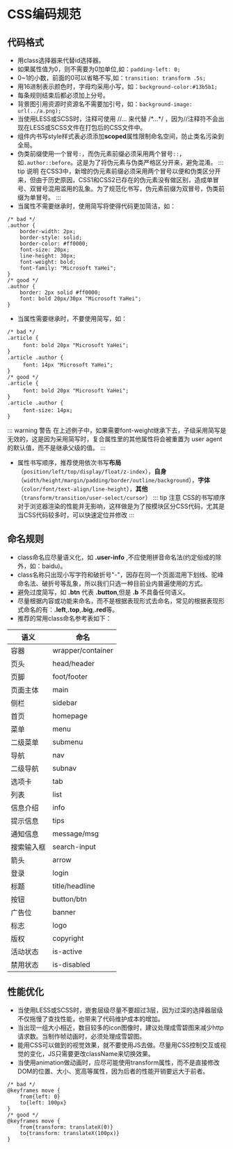 # CSS编码规范
## 代码格式
* 用class选择器来代替id选择器。
* 如果属性值为0，则不需要为0加单位,如：`padding-left: 0;`
* 0~1的小数，前面的0可以省略不写,如：`transition: transform .5s;`
* 用16进制表示颜色时，字母均采用小写，如：`background-color:#13b5b1;`
* 每条规则结束后都必须加上分号。
* 背景图引用资源时资源名不需要加引号，如：`background-image: url(../a.png);`
* 当使用LESS或SCSS时，注释可使用 //... 来代替 /\*...\*/ ，因为//注释符不会出现在LESS或SCSS文件在打包后的CSS文件中。
* 组件内书写style样式表必须添加**scoped**属性限制命名空间，防止类名污染到全局。
* 伪类前缀使用一个冒号`:`，而伪元素前缀必须采用两个冒号`::`，如`.author::before`。这是为了将伪元素与伪类严格区分开来，避免混淆。
::: tip 说明
在CSS3中，新增的伪元素前缀必须采用两个冒号以便和伪类区分开来，但由于历史原因，CSS1和CSS2已存在的伪元素没有做区别，造成单冒号、双冒号混用滥用的乱象。为了规范化书写，伪元素前缀为双冒号，伪类前缀为单冒号。
:::
* 当属性不需要继承时，使用简写将使得代码更加简洁，如：
```less
/* bad */
.author {
    border-width: 2px;
    border-style: solid;
    border-color: #ff0000;
    font-size: 20px;
    line-height: 30px;
    font-weight: bold;
    font-family: "Microsoft YaHei";
}
/* good */
.author {
    border: 2px solid #ff0000;
    font: bold 20px/30px "Microsoft YaHei";
}
```

* 当属性需要继承时，不要使用简写，如：
```less
/* bad */
.article {
　　　font: bold 20px "Microsoft YaHei";
}
.article .author {
　　　font: 14px "Microsoft YaHei";
}
/* good */
.article {
　　　font: bold 20px "Microsoft YaHei";
}
.article .author {
　　　font-size: 14px;
}
```
::: warning 警告
 在上述例子中，如果需要font-weight继承下去，子级采用简写是无效的，这是因为采用简写时，复合属性里的其他属性将会被重置为 user agent 的默认值，而不是继承父级的值。
:::

* 属性书写顺序，推荐使用依次书写**布局**（`position/left/top/display/float/z-index`），**自身**（`width/height/margin/padding/border/outline/background`），**字体**（`color/font/text-align/line-height`），**其他**（`transform/transition/user-select/cursor`）
::: tip 注意
CSS的书写顺序对于浏览器渲染的性能并无影响，这样做是为了按模块区分CSS代码，尤其是当CSS代码较多时，可以快速定位并修改
:::


## 命名规则
* class命名应尽量语义化，如 **.user-info** ,不应使用拼音命名法(约定俗成的除外，如：baidu)。
* class名称只出现小写字符和破折号"-"，因存在同一个页面混用下划线、驼峰命名法、破折号等乱象，所以我们只选一种目前业内普遍使用的方式。
* 避免过度简写，如 **.btn** 代表 **.button**,但是 **.b** 不具备任何语义。
* 尽量根据内容或功能来命名，而不是根据表现形式去命名，常见的根据表现形式命名的有：**.left**,**.top**,**.big**,**.red**等。
* 推荐的常用class命名参考表如下：

 语义 | 命名 
-----|-----
容器|wrapper/container
页头|head/header
页脚|foot/footer
页面主体|main
侧栏|sidebar
首页|homepage
菜单|menu
二级菜单|submenu
导航|nav
二级导航|subnav
选项卡|tab
列表|list
信息介绍|info
提示信息|tips
通知信息|message/msg
搜索输入框|search-input
箭头|arrow
登录|login
标题|title/headline
按钮|button/btn
广告位|banner
标志|logo
版权|copyright
活动状态|is-active
禁用状态|is-disabled

## 性能优化
* 当使用LESS或SCSS时，嵌套层级尽量不要超过3层，因为过深的选择器层级不仅拖慢了查找性能，也带来了代码维护成本的增加。
* 当出现一组大小相近，数目较多的icon图像时，建议处理成雪碧图来减少http请求数。当制作帧动画时，必须处理成雪碧图。
* 能用CSS可以做到的视觉效果，就不要使用JS去做。尽量用CSS控制交互或视觉的变化，JS只需要更改className来切换效果。
* 当使用animation做动画时，应尽可能使用transform属性，而不是直接修改DOM的位置、大小、宽高等属性，因为后者的性能开销要远大于前者。

```less
/* bad */
@keyframes move {
    from{left: 0}
    to{left: 100px}
}
/* good */
@keyframes move {
    from{transform: translateX(0)}
    to{transform: translateX(100px)}
}
```